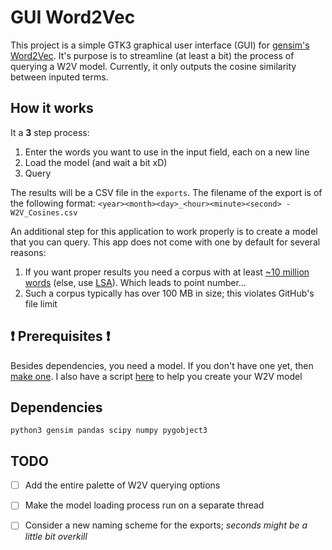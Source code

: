 # GUI Word2Vec

This project is a simple GTK3 graphical user interface (GUI) for [gensim's Word2Vec](https://radimrehurek.com/gensim/). It's purpose is to streamline (at least a bit) the process of querying a W2V model. Currently, it only outputs the cosine similarity between inputed terms.

## How it works
It a __3__ step process:
1. Enter the words you want to use in the input field, each on a new line
2. Load the model (and wait a bit xD)
3. Query

The results will be a CSV file in the `exports`. The filename of the export is of the following format: `<year><month><day>_<hour><minute><second> - W2V_Cosines.csv`

An additional step for this application to work properly is to create a model that you can query. This app does not come with one by default for several reasons:
1. If you want proper results you need a corpus with at least [~10 million words](https://arxiv.org/abs/1610.01520) (else, use [LSA](https://en.wikipedia.org/wiki/Latent_semantic_analysis)). Which leads to point number...
2. Such a corpus typically has over 100 MB in size; this violates GitHub's file limit

## :exclamation: Prerequisites :exclamation:
Besides dependencies, you need a model. If you don't have one yet, then [make one](https://rare-technologies.com/word2vec-tutorial/). I also have a script [here](https://github.com/tudorpaisa/train-word2vec) to help you create your W2V model

## Dependencies
```
python3 gensim pandas scipy numpy pygobject3
```

## TODO
* [ ] Add the entire palette of W2V querying options
- [ ] Make the model loading process run on a separate thread
- [ ] Consider a new naming scheme for the exports; _seconds might be a little bit overkill_

